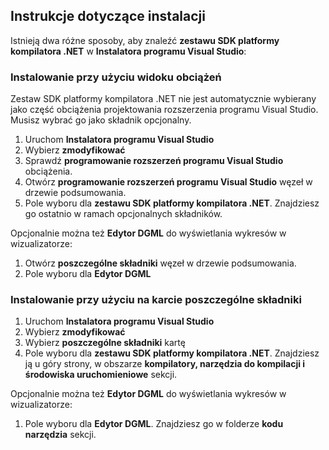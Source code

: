 ## <a name="installation-instructions"></a>Instrukcje dotyczące instalacji 

Istnieją dwa różne sposoby, aby znaleźć **zestawu SDK platformy kompilatora .NET** w **Instalatora programu Visual Studio**:

### <a name="install-using-the-workloads-view"></a>Instalowanie przy użyciu widoku obciążeń

Zestaw SDK platformy kompilatora .NET nie jest automatycznie wybierany jako część obciążenia projektowania rozszerzenia programu Visual Studio. Musisz wybrać go jako składnik opcjonalny.

1. Uruchom **Instalatora programu Visual Studio** 
1. Wybierz **zmodyfikować** 
1. Sprawdź **programowanie rozszerzeń programu Visual Studio** obciążenia.
1. Otwórz **programowanie rozszerzeń programu Visual Studio** węzeł w drzewie podsumowania.
1. Pole wyboru dla **zestawu SDK platformy kompilatora .NET**. Znajdziesz go ostatnio w ramach opcjonalnych składników.

Opcjonalnie można też **Edytor DGML** do wyświetlania wykresów w wizualizatorze:

1. Otwórz **poszczególne składniki** węzeł w drzewie podsumowania.
1. Pole wyboru dla **Edytor DGML**

### <a name="install-using-the-individual-components-tab"></a>Instalowanie przy użyciu na karcie poszczególne składniki

1. Uruchom **Instalatora programu Visual Studio** 
1. Wybierz **zmodyfikować** 
1. Wybierz **poszczególne składniki** kartę 
1. Pole wyboru dla **zestawu SDK platformy kompilatora .NET**. Znajdziesz ją u góry strony, w obszarze **kompilatory, narzędzia do kompilacji i środowiska uruchomieniowe** sekcji.

Opcjonalnie można też **Edytor DGML** do wyświetlania wykresów w wizualizatorze:

1. Pole wyboru dla **Edytor DGML**. Znajdziesz go w folderze **kodu narzędzia** sekcji.
